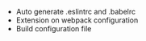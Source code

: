* Auto generate .eslintrc and .babelrc
* Extension on webpack configuration
* Build configuration file